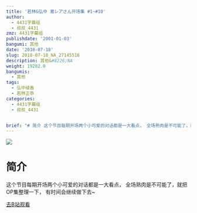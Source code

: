 ```yaml
---
title: '若林&弘中 激レアさん开场集 #1~#10'
author:
  - 4431字幕组
  - 叔叔_4431
zmz: 4431字幕组
publishdate: '2001-01-03'
bangumi: 其他
date: '2018-07-18'
slug: 2018-07-18_NA_27145516
description: 其他&#8226;NA
weight: 19282.0
bangumis:
  - 其他
tags:
  - 弘中绫香
  - 若林正恭
categories:
  - 4431字幕组
  - 叔叔_4431


brief: "# 简介 这个节目每期开场两个小可爱的对话都是一大看点， 全场熟肉是不可能了，就把OP集整理一下， 有时间会继续做下去~"
---
```

![](https://i.imgur.com/tI4aziO.jpg)
# 简介  
这个节目每期开场两个小可爱的对话都是一大看点，
全场熟肉是不可能了，就把OP集整理一下，
有时间会继续做下去~  

[去B站观看](https://www.bilibili.com/video/av27145516/)
 
